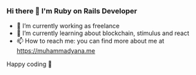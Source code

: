 ### Hi there 👋 I'm Ruby on Rails Developer

- 🔭 I’m currently working as freelance
- 🌱 I’m currently learning about blockchain, stimulus and react
- 📫 How to reach me: you can find more about me at https://muhammadyana.me

Happy coding 🎉
<!--
**muhammadyana/muhammadyana** is a ✨ _special_ ✨ repository because its `README.md` (this file) appears on your GitHub profile.

Here are some ideas to get you started:

- 🔭 I’m currently working on ...
- 🌱 I’m currently learning ...
- 👯 I’m looking to collaborate on ...
- 🤔 I’m looking for help with ...
- 💬 Ask me about ...
- 📫 How to reach me: ...
- 😄 Pronouns: ...
- ⚡ Fun fact: ...
-->
